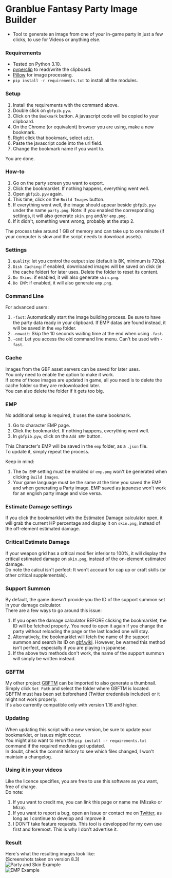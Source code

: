 # Granblue Fantasy Party Image Builder  
* Tool to generate an image from one of your in-game party in just a few clicks, to use for Videos or anything else.  
### Requirements  
* Tested on Python 3.10.  
* [pyperclip](https://pypi.org/project/pyperclip/) to read/write the clipboard.  
* [Pillow](https://pillow.readthedocs.io/en/stable/) for image processing.  
* `pip install -r requirements.txt` to install all the modules.  
### Setup  
1. Install the requirements with the command above.  
2. Double click on `gbfpib.pyw`.  
3. Click on the `Bookmark` button. A javascript code will be copied to your clipboard.  
4. On the Chrome (or equivalent) browser you are using, make a new bookmark.  
5. Right click that bookmark, select `edit`.  
6. Paste the javascript code into the url field.  
7. Change the bookmark name if you want to.  
  
You are done.  
### How-to  
1. Go on the party screen you want to export.  
2. Click the bookmarklet. If nothing happens, everything went well.  
3. Open `gbfpib.pyw` again.  
4. This time, click on the `Build Images` button.  
5. If everything went well, the image should appear beside `gbfpib.pyw` under the name `party.png`. Note: if you enabled the corresponding settings, it will also generate `skin.png` and/or `emp.png`.  
6. If it didn't, something went wrong, probably at the step 2.  
  
The process take around 1 GB of memory and can take up to one minute (if your computer is slow and the script needs to download assets).  
### Settings  
1. `Quality`: let you control the output size (default is 8K, minimum is 720p).  
2. `Disk Caching`: if enabled, downloaded images will be saved on disk (in the cache folder) for later uses. Delete the folder to reset its content.  
3. `Do Skins`: if enabled, it will also generate `skin.png`.  
4. `Do EMP`: if enabled, it will also generate `emp.png`.  
### Command Line  
For advanced users:  
1. `-fast`: Automatically start the image building process. Be sure to have the party data ready in your clipboard. If EMP datas are found instead, it will be saved in the `emp` folder.  
2. `-nowait`: Skip the 10 seconds waiting time at the end when using `-fast`.  
2. `-cmd`: Let you access the old command line menu. Can't be used with `-fast`.  
### Cache  
Images from the GBF asset servers can be saved for later uses.  
You only need to enable the option to make it work.  
If some of those images are updated in game, all you need is to delete the cache folder so they are redownloaded later.  
You can also delete the folder if it gets too big.  
### EMP  
No additional setup is required, it uses the same bookmark.  
1. Go to character EMP page.  
2. Click the bookmarklet. If nothing happens, everything went well.  
3. In `gbfpib.pyw`, click on the `Add EMP` button.  
  
This Character's EMP will be saved in the `emp` folder, as a `.json` file.  
To update it, simply repeat the process.  
  
Keep in mind:
1. The `Do EMP` setting must be enabled or `emp.png` won't be generated when clicking `Build Images`.  
2. Your game language must be the same at the time you saved the EMP and when generating a Party image. EMP saved as japanese won't work for an english party image and vice versa.  
### Estimate Damage settings  
If you click the bookmarklet with the Estimated Damage calculator open, it will grab the current HP percentage and display it on `skin.png`, instead of the off-element estimated damage.  
### Critical Estimate Damage  
If your weapon grid has a critical modifier inferior to 100%, it will display the critical estimated damage on `skin.png`, instead of the on-element estimated damage.  
Do note the calcul isn't perfect: It won't account for cap up or craft skills (or other critical supplementals).  
### Support Summon  
By default, the game doesn't provide you the ID of the support summon set in your damage calculator.  
There are a few ways to go around this issue:  
1. If you open the damage calculator BEFORE clicking the bookmarklet, the ID will be fetched properly. You need to open it again if you change the party without reloading the page or the last loaded one will stay.  
2. Alternatively, the bookmarklet will fetch the name of the support summon and search its ID on [gbf.wiki](https://gbf.wiki/). However, be warned this method isn't perfect, especially if you are playing in japanese.  
3. If the above two methods don't work, the name of the support summon will simply be written instead.  
### GBFTM  
My other project [GBFTM](https://github.com/MizaGBF/GBFTM) can be imported to also generate a thumbnail.  
Simply click `Set Path` and select the folder where GBFTM is located.  
GBFTM must has been set beforehand (Twitter credentials included) or it might not work properly.  
It's also currently compatible only with version 1.16 and higher.  
### Updating  
When updating this script with a new version, be sure to update your bookmarklet, or issues might occur.  
You might also want to rerun the `pip install -r requirements.txt` command if the required modules got updated.  
In doubt, check the commit history to see which files changed, I won't maintain a changelog.  
### Using it in your videos  
Like the licence specifies, you are free to use this software as you want, free of charge.  
Do note:  
1) If you want to credit me, you can link this page or name me (Mizako or Miza).  
2) If you want to report a bug, open an issue or contact me on [Twitter](https://twitter.com/mizak0), as long as I continue to develop and improve it.  
3) I DON'T take feature requests. This tool is developped for my own use first and foremost. This is why I don't advertise it.  
  
### Result  
Here's what the resulting images look like:  
(Screenshots taken on version 8.3)  
![Party and Skin Example](https://cdn.discordapp.com/attachments/614716155646705676/1010681871425880074/result.gif)  
![EMP Example](https://cdn.discordapp.com/attachments/614716155646705676/1010681871732068444/emp.png)  